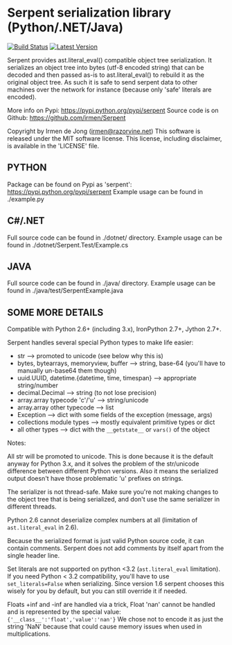 Serpent serialization library (Python/.NET/Java)
================================================

[![Build Status](https://travis-ci.org/irmen/Serpent.svg?branch=master)](https://travis-ci.org/irmen/Serpent)
[![Latest Version](https://img.shields.io/pypi/v/Serpent.svg)](https://pypi.python.org/pypi/Serpent/)


Serpent provides ast.literal_eval() compatible object tree serialization.
It serializes an object tree into bytes (utf-8 encoded string) that can be decoded and then
passed as-is to ast.literal_eval() to rebuild it as the original object tree.
As such it is safe to send serpent data to other machines over the network for instance
(because only 'safe' literals are encoded).

More info on Pypi: https://pypi.python.org/pypi/serpent
Source code is on Github: https://github.com/irmen/Serpent

Copyright by Irmen de Jong (irmen@razorvine.net)
This software is released under the MIT software license.
This license, including disclaimer, is available in the 'LICENSE' file.


PYTHON
------
Package can be found on Pypi as 'serpent': https://pypi.python.org/pypi/serpent
Example usage can be found in ./example.py


C#/.NET
-------
Full source code can be found in ./dotnet/ directory.
Example usage can be found in ./dotnet/Serpent.Test/Example.cs


JAVA
----
Full source code can be found in ./java/ directory.
Example usage can be found in ./java/test/SerpentExample.java


SOME MORE DETAILS
-----------------
Compatible with Python 2.6+ (including 3.x), IronPython 2.7+, Jython 2.7+.

Serpent handles several special Python types to make life easier:

 - str  --> promoted to unicode (see below why this is)
 - bytes, bytearrays, memoryview, buffer  --> string, base-64
   (you'll have to manually un-base64 them though)
 - uuid.UUID, datetime.{datetime, time, timespan}  --> appropriate string/number
 - decimal.Decimal  --> string (to not lose precision)
 - array.array typecode 'c'/'u' --> string/unicode
 - array.array other typecode --> list
 - Exception  --> dict with some fields of the exception (message, args)
 - collections module types  --> mostly equivalent primitive types or dict
 - all other types  --> dict with the ``__getstate__`` or ``vars()`` of the object

Notes:

All str will be promoted to unicode. This is done because it is the
default anyway for Python 3.x, and it solves the problem of the str/unicode
difference between different Python versions. Also it means the serialized
output doesn't have those problematic 'u' prefixes on strings.

The serializer is not thread-safe. Make sure you're not making changes
to the object tree that is being serialized, and don't use the same
serializer in different threads.

Python 2.6 cannot deserialize complex numbers at all (limitation of
``ast.literal_eval`` in 2.6).

Because the serialized format is just valid Python source code, it can
contain comments. Serpent does not add comments by itself apart from the
single header line.

Set literals are not supported on python <3.2 (``ast.literal_eval``
limitation). If you need Python < 3.2 compatibility, you'll have to use
``set_literals=False`` when serializing. Since version 1.6 serpent chooses
this wisely for you by default, but you can still override it if needed.

Floats +inf and -inf are handled via a trick, Float 'nan' cannot be handled
and is represented by the special value:  ``{'__class__':'float','value':'nan'}``
We chose not to encode it as just the string 'NaN' because that could cause
memory issues when used in multiplications.

